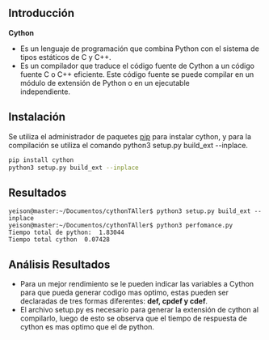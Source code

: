 ## Introducción
**Cython**
- Es un lenguaje de programación que combina Python con el sistema
  de tipos estáticos de C y C++.
- Es un compilador que traduce el código fuente de Cython a un código fuente C o C++ eficiente.
  Este código fuente se puede compilar en un módulo de extensión de Python o en un ejecutable      
  independiente.


## Instalación

Se utiliza el administrador de paquetes [pip](https://pip.pypa.io/en/stable/) para instalar cython,
y para la compilación se utiliza el comando python3 setup.py build_ext --inplace.


```bash
pip install cython
python3 setup.py build_ext --inplace
```

## Resultados
```
yeison@master:~/Documentos/cythonTAller$ python3 setup.py build_ext --inplace
yeison@master:~/Documentos/cythonTAller$ python3 perfomance.py
Tiempo total de python:  1.83044
Tiempo total cython  0.07428

```
## Análisis Resultados

- Para un mejor rendimiento se le pueden indicar las variables a Cython para que pueda generar codigo mas optimo,
estas pueden ser declaradas de tres formas diferentes: **def, cpdef y cdef**.
- El archivo setup.py es necesario para generar la extensión de cython al compilarlo,
luego de esto se observa que el tiempo de respuesta de cython es mas optimo que el de python.




